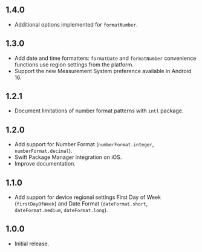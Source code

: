 ## 1.4.0

* Additional options implemented for `formatNumber`.

## 1.3.0

* Add date and time formatters: `formatDate` and `formatNumber` convenience functions use region settings from the platform.
* Support the new Measurement System preference available in Android 16.

## 1.2.1

* Document limitations of number format patterns with `intl` package.

## 1.2.0

* Add support for Number Format (`numberFormat.integer`, `numberFormat.decimal`).
* Swift Package Manager integration on iOS.
* Improve documentation.

## 1.1.0

* Add support for device regional settings First Day of Week (`firstDayOfWeek`) and Date Format (`dateFormat.short`, `dateFormat.medium`, `dateFormat.long`).

## 1.0.0

* Initial release.
